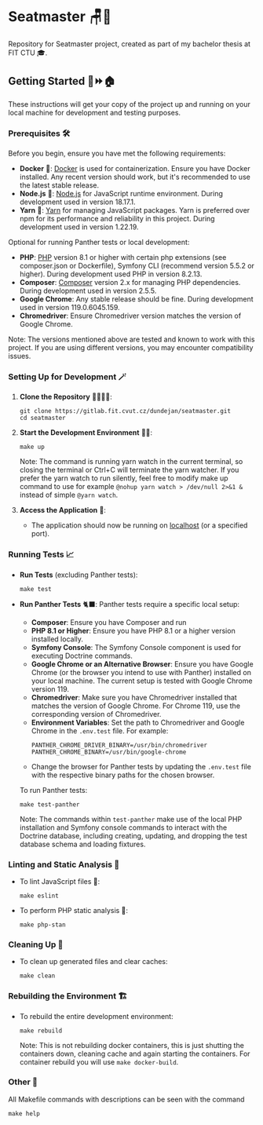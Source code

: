 # Seatmaster 🪑📅

Repository for Seatmaster project, created as part of my bachelor thesis at FIT CTU 🎓.

## Getting Started 🧱⏩🏠

These instructions will get your copy of the project up and running on your local machine for development and testing purposes.

### Prerequisites 🛠️

Before you begin, ensure you have met the following requirements:

- **Docker** 🐋: [Docker](https://docs.docker.com/get-docker/) is used for containerization. 
Ensure you have Docker installed. Any recent version should work, but it's recommended to use the latest stable release.
- **Node.js** 💚: [Node.js](https://nodejs.org/en/download/) for JavaScript runtime environment. During development used in version 18.17.1. 
- **Yarn** 🧶: [Yarn](https://yarnpkg.com/getting-started/install) for managing JavaScript packages. 
Yarn is preferred over npm for its performance and reliability in this project. During development used in version 1.22.19.

Optional for running Panther tests or local development: 
- **PHP**: [PHP](https://www.php.net/manual/en/install.php) version 8.1 or higher with certain php extensions
(see composer.json or Dockerfile), Symfony CLI (recommend version 5.5.2 or higher).
During development used PHP in version 8.2.13.
- **Composer**: [Composer](https://getcomposer.org/download/) version 2.x for managing PHP dependencies. 
During development used in version 2.5.5.
- **Google Chrome**: Any stable release should be fine. During development used in version 119.0.6045.159.
- **Chromedriver**: Ensure Chromedriver version matches the version of Google Chrome.

Note: The versions mentioned above are tested and known to work with this project. If you are using different versions, you may encounter compatibility issues.

### Setting Up for Development 🪄

1. **Clone the Repository** 🙋‍♂️🙋‍♂️:
   ```
   git clone https://gitlab.fit.cvut.cz/dundejan/seatmaster.git
   cd seatmaster
   ```

2. **Start the Development Environment** 🏃‍♂️:
   ```
   make up
   ```
    Note: The command is running yarn watch in the current terminal, so closing the terminal or 
          Ctrl+C will terminate the yarn watcher. If you prefer the yarn watch to run silently, feel free to modify 
          make up command to use for example `@nohup yarn watch > /dev/null 2>&1 &` instead of simple `@yarn watch`.


3. **Access the Application** 🕺:
   - The application should now be running on [localhost](http://localhost) (or a specified port).

### Running Tests 📈

- **Run Tests** (excluding Panther tests):
  ```
  make test
  ```

- **Run Panther Tests** 🐈‍⬛:
  Panther tests require a specific local setup:
    - **Composer**: Ensure you have Composer and run 
    - **PHP 8.1 or Higher**: Ensure you have PHP 8.1 or a higher version installed locally.
    - **Symfony Console**: The Symfony Console component is used for executing Doctrine commands.
    - **Google Chrome or an Alternative Browser**: Ensure you have Google Chrome (or the browser you intend to use with Panther) installed on your local machine. The current setup is tested with Google Chrome version 119.
    - **Chromedriver**: Make sure you have Chromedriver installed that matches the version of Google Chrome. For Chrome 119, use the corresponding version of Chromedriver.
    - **Environment Variables**: Set the path to Chromedriver and Google Chrome in the `.env.test` file. For example:
      ```
      PANTHER_CHROME_DRIVER_BINARY=/usr/bin/chromedriver
      PANTHER_CHROME_BINARY=/usr/bin/google-chrome
      ```
    - Change the browser for Panther tests by updating the `.env.test` file with the respective binary paths for the chosen browser.

  To run Panther tests:
  ```
  make test-panther
  ```

  Note: The commands within `test-panther` make use of the local PHP installation and Symfony console commands to interact with the Doctrine database, including creating, updating, and dropping the test database schema and loading fixtures.

### Linting and Static Analysis 🧪

- To lint JavaScript files 🧫:
  ```
  make eslint
  ```

- To perform PHP static analysis 🔬:
  ```
  make php-stan
  ```

### Cleaning Up 🧹

- To clean up generated files and clear caches:
  ```
  make clean
  ```

### Rebuilding the Environment 🏗️

- To rebuild the entire development environment:
  ```
  make rebuild
  ```
  Note: This is not rebuilding docker containers, this is just shutting the containers down, cleaning cache and again starting the containers.
        For container rebuild you will use `make docker-build`.

### Other 📜

All Makefile commands with descriptions can be seen with the command
```
make help
```
